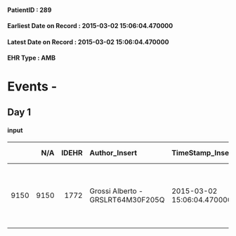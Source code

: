 
#### PatientID : 289
#### Earliest Date on Record : 2015-03-02 15:06:04.470000
#### Latest Date on Record : 2015-03-02 15:06:04.470000
#### EHR Type : AMB

# Events - 

## Day 1

#### input
|      |    N/A |   IDEHR | Author_Insert                     | TimeStamp_Insert           | EHRType   |   PatientID |   IDDigitalSignDocument | persone_vicine   |   Unnamed: 0_x.1 |   IDANAMNESI_SOCIALE | Patient   | FamigliaAltro   | Paziente_T   | FamigliaAltro_T   |   Non_Rilevabile_x.1 | Note_Non_Rilevabile_x.1   | opt_Problemi   | chk_contr_sintomi   | opt_paziente_a   | opt_famiglia_a   | opt_adeguatezza   | opt_paziente_solo   | ds_note_con                                  | opt_presente_assente   | Presenza_minori   | Caregiver_principale   | opt_capacita   | ds_familiari_coinv                                                                                         | opt_risorse_ec   | ds_note_prio                   | opt_caregiver_ad   | opt_inv_civile   | Needs     | Domestic partnership   | Fragility      |
|-----:|-------:|--------:|:----------------------------------|:---------------------------|:----------|------------:|------------------------:|:-----------------|-----------------:|---------------------:|:----------|:----------------|:-------------|:------------------|---------------------:|:--------------------------|:---------------|:--------------------|:-----------------|:-----------------|:------------------|:--------------------|:---------------------------------------------|:-----------------------|:------------------|:-----------------------|:---------------|:-----------------------------------------------------------------------------------------------------------|:-----------------|:-------------------------------|:-------------------|:-----------------|:----------|:-----------------------|:---------------|
| 9150 |   9150 |    1772 | Grossi Alberto - GRSLRT64M30F205Q | 2015-03-02 15:06:04.470000 | AMB       |         289 |                   26682 | N/A              |              545 |                  352 | Si#1      | Si#1            | No#0         | Si#1              |                    0 | NR                        | No#0           | controllo sintomi#0 | Indefinite#2     | Congruenti#1     | Da valutare#2     | No#0                | Vive con la moglie Anna eun figlio di 9 anni | Presente#1             | Si#1              | moglie Anna            | Adeguato#0     | La moglie non vorrebbe far terminare l'assistenza al domicilio a causa della presenza del figlio di 9 anni | Adeguate#1       | Accompagnamento fase terminale | Totale#2           | No#0             | Clinici#0 | Coniuge/Convivente#0   | psico-fisica#3 |


